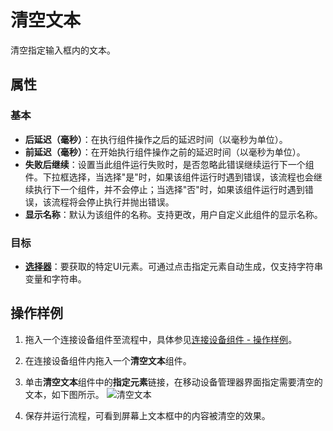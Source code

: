 # 清空文本
清空指定输入框内的文本。

## 属性

### 基本
- **后延迟（毫秒）**：在执行组件操作之后的延迟时间（以毫秒为单位）。
- **前延迟（毫秒）**：在开始执行组件操作之前的延迟时间（以毫秒为单位）。
- **失败后继续**：设置当此组件运行失败时，是否忽略此错误继续运行下一个组件。下拉框选择，当选择"是"时，如果该组件运行时遇到错误，该流程也会继续执行下一个组件，并不会停止；当选择"否"时，如果该组件运行时遇到错误，该流程将会停止执行并抛出错误。
- **显示名称**：默认为该组件的名称。支持更改，用户自定义此组件的显示名称。

### 目标

- **[选择器](../../Activities/Appendix/Selector.md)**：要获取的特定UI元素。可通过点击指定元素自动生成，仅支持字符串变量和字符串。

## 操作样例

1. 拖入一个连接设备组件至流程中，具体参见[连接设备组件 - 操作样例](./MobileConnect.md)。
2. 在连接设备组件内拖入一个**清空文本**组件。
3. 单击**清空文本**组件中的**指定元素**链接，在移动设备管理器界面指定需要清空的文本，如下图所示。
   ![清空文本](https://docimages.blob.core.chinacloudapi.cn/images/Activities/locatecleartext20201224.png)

4. 保存并运行流程，可看到屏幕上文本框中的内容被清空的效果。